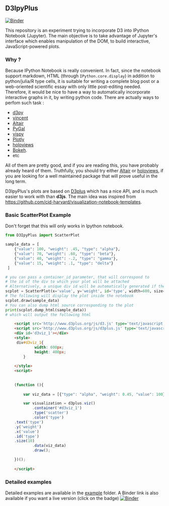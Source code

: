 ## D3IpyPlus
[![Binder](https://mybinder.org/badge.svg)](https://mybinder.org/v2/gh/maclandrol/d3IpyPlus/master?filepath=example%2Fd3ipyplus_example.ipynb)

This repository is an experiment trying to incorporate D3 into IPython Notebook (Jupyter). The main objective is to take advantage of Jupyter's interface which enables manipulation of the DOM, to build interactive, JavaScript-powered plots. 

### Why ?

Because IPython Notebook is really convenient. In fact, since the notebook support markdown, HTML (through ```IPython.core.display```) in addition to python/julia/R type cells, it is suitable for writing a complete blog post or a web-oriented scientific essay with only little post-editing needed. Therefore, it would be nice to have a way to automatically incorporate interactive graphs in it, by writing python code. There are actually ways to perfom such task :

- [d3py](https://github.com/mikedewar/d3py)
- [vincent](https://github.com/wrobstory/vincent/)
- [Altair](https://github.com/altair-viz/altair_notebooks)
- [PyGal](http://pygal.org/en/stable/)
- [vispy](https://github.com/vispy/vispy)
- [Plotly](https://plot.ly/python/ipython-notebook-tutorial/)
- [holoviews](https://holoviews.org)
- [Bokeh](https://bokeh.pydata.org/en/latest/). 
- etc

All of them are pretty good, and if you are reading this, you have probably already heard of them. Truthfully, you should try either [Altair](https://github.com/altair-viz/altair_notebooks) or [holoviews](https://holoviews.org), if you are looking for a well maintained package that will prove useful in the long term.

D3IpyPlus's plots are based on [D3plus](https://d3plus.org) which has a nice API, and is much easier to work with than __d3js__. The main idea was inspired from https://github.com/cid-harvard/visualization-notebook-templates. 


### Basic ScatterPlot Example

Don't forget that this will only works in Ipython notebook.

```python
from D3IpyPlus import ScatterPlot

sample_data = [
    {"value": 100, "weight": .45, "type": "alpha"},
    {"value": 70, "weight": .60, "type": "beta"},
    {"value": 40, "weight": -.2, "type": "gamma"},
    {"value": 15, "weight": .1, "type": "delta"}
 ]

# you can pass a container_id parameter, that will correspond to 
# the id of the div to which your plot will be attached
# Alternatively, a unique div id will be automatically generated if the argument is missing.
scplot = ScatterPlot(x='value', y='weight', id='type', width=600, size=10)
# The following will display the plot inside the notebook
scplot.draw(sample_data)
# You can also dump html source corresponding to the plot
print(scplot.dump_html(sample_data))
# which will output the following html
```
```html
    <script src='http://www.d3plus.org/js/d3.js' type='text/javascript'></script>
    <script src='http://www.d3plus.org/js/d3plus.js' type='text/javascript'></script>
    <div id='d3viz_1'></div>
    <style>
	 div#d3viz_1{
             width: 600px;
             height: 400px;
        }
        
    </style>
    <script>
        
        
    (function (){
        
        var viz_data = [{"type": "alpha", "weight": 0.45, "value": 100}, {"type": "beta", "weight": 0.6, "value": 70}, {"type": "gamma", "weight": -0.2, "value": 40}, {"type": "delta", "weight": 0.1, "value": 15}];

        var visualization = d3plus.viz()
            .container('#d3viz_1')
            .type('scatter')
            .color('type')
	.text('type')
	.y('weight')
	.x('value')
	.id('type')
	.size(10)
            .data(viz_data)
            .draw();

    })();
    
    </script>
```

### Detailed examples

Detailed examples are available in the [example](/example) folder. A Binder link is also available if you want a live version (click on the badge) [![Binder](https://mybinder.org/badge.svg)](https://mybinder.org/v2/gh/maclandrol/d3IpyPlus/master?filepath=example%2Fd3ipyplus_example.ipynb)







